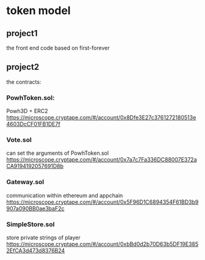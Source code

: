# token model

## project1
the front end code based on first-forever

## project2
the contracts:

### PowhToken.sol:
Powh3D + ERC2
https://microscope.cryptape.com/#/account/0x8Dfe3E27c3761272180513e4603DcCF01FB1DE7f

### Vote.sol
can set the arguments of PowhToken.sol
https://microscope.cryptape.com/#/account/0x7a7c7Fa336DC88007E372aCA9194192057691D8b

### Gateway.sol
communication within ethereum and appchain
https://microscope.cryptape.com/#/account/0x5F96D1C6894354F61BD3b9907a090BB0ae3baF2c

### SimpleStore.sol
store private strings of player
https://microscope.cryptape.com/#/account/0xbBd0d2b70D63b5DF19E3852EfCA3d473d8376B24